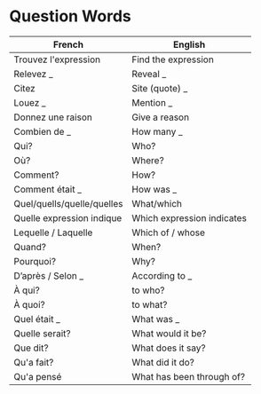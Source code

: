 # Question Words

| French | English |
|-|-|
| Trouvez l'expression | Find the expression |
| Relevez _ | Reveal _ |
| Citez | Site (quote) _ |
| Louez _ | Mention _ |
| Donnez une raison | Give a reason |
| Combien de _ | How many _ |
| Qui? | Who? |
| Où? | Where? |
| Comment? | How? |
| Comment était _ | How was _ |
| Quel/quells/quelle/quelles | What/which |
| Quelle expression indique | Which expression indicates |
| Lequelle / Laquelle | Which of / whose |
| Quand? | When? |
| Pourquoi? | Why? |
| D’après / Selon _ | According to _ |
| À qui? | to who? |
| À quoi? | to what? |
| Quel était _ | What was _ |
| Quelle serait? | What would it be? |
| Que dit? | What does it say? |
| Qu'a fait? | What did it do? |
| Qu'a pensé | What has been through of? |
